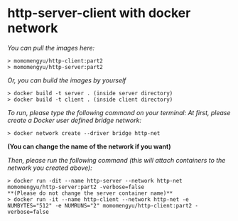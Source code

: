 # http-server-client with docker network

*You can pull the images here:*
```
> momomengyu/http-client:part2
> momomengyu/http-server:part2
```
*Or, you can build the images by yourself*
```
> docker build -t server . (inside server directory)
> docker build -t client . (inside client directory)
```

*To run, please type the following command on your terminal:*
*At first, please create a Docker user defined bridge network:*
```
> docker network create --driver bridge http-net
```
**(You can change the name of the network if you want)**

*Then, please run the following command (this will attach containers to the network you created above):*
```
> docker run -dit --name http-server --network http-net momomengyu/http-server:part2 -verbose=false
**(Please do not change the server container name)**
> docker run -it --name http-client --network http-net -e NUMBYTES="512" -e NUMRUNS="2" momomengyu/http-client:part2 -verbose=false
```
